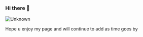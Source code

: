 ### Hi there 👋

![Unknown](https://github.com/Redcloudish/Redcloudish.github.io/assets/160866598/826eaf21-3e86-4a6f-a44c-25aadb1506dd)




Hope u enjoy my page and will continue to add as time goes by